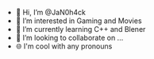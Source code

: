 - 👋 Hi, I’m @JaN0h4ck
- 👀 I’m interested in Gaming and Movies
- 🌱 I’m currently learning C++ and Blener
- 💞️ I’m looking to collaborate on ...
- 🌐 I'm cool with any pronouns

<!---
JaN0h4ck/JaN0h4ck is a ✨ special ✨ repository because its `README.md` (this file) appears on your GitHub profile.
You can click the Preview link to take a look at your changes.
--->
